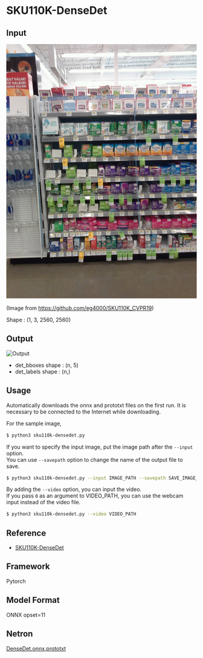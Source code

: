 # SKU110K-DenseDet

## Input

![Input](demo.jpg)

(Image from https://github.com/eg4000/SKU110K_CVPR19)

Shape : (1, 3, 2560, 2560)

## Output

![Output](output.png)

- det_bboxes shape : (n, 5)
- det_labels shape : (n,)

## Usage

Automatically downloads the onnx and prototxt files on the first run. It is necessary to be connected to the Internet
while downloading.

For the sample image,

```bash
$ python3 sku110k-densedet.py
```

If you want to specify the input image, put the image path after the `--input` option.  
You can use `--savepath` option to change the name of the output file to save.

```bash
$ python3 sku110k-densedet.py --input IMAGE_PATH --savepath SAVE_IMAGE_PATH
```

By adding the `--video` option, you can input the video.   
If you pass `0` as an argument to VIDEO_PATH, you can use the webcam input instead of the video file.

```bash
$ python3 sku110k-densedet.py --video VIDEO_PATH
```

## Reference

- [SKU110K-DenseDet](https://github.com/Media-Smart/SKU110K-DenseDet)

## Framework

Pytorch

## Model Format

ONNX opset=11

## Netron

[DenseDet.onnx.prototxt](https://netron.app/?url=https://storage.googleapis.com/ailia-models/sku110k-densedet/DenseDet.onnx.prototxt)
